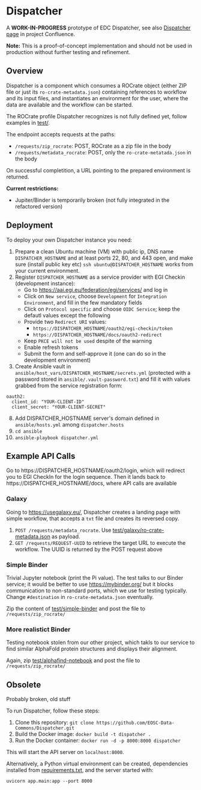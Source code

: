 # Dispatcher

A **WORK-IN-PROGRESS** prototype of EDC Dispatcher, see also [Dispatcher page](https://confluence.egi.eu/display/EOSCDATACOMMONS/Dispatcher+draft) in project Confluence.

**Note:** This is a proof-of-concept implementation and should not be used in production without further testing and refinement.

## Overview

Dispatcher is a component which consumes a ROCrate object (either ZIP file or just its `ro-crate-metadata.json`) containing references to workflow and its input files, 
and instantiates an environment for the user, where the data are available and the workflow can be started.

The ROCrate profile Dispatcher recognizes is not fully defined yet, follow examples in [test/](test/).

The endpoint accepts requests at the paths:
- `/requests/zip_rocrate`: POST, ROCrate as a zip file in the body
- `/requests/metadata_rocrate`: POST, only the `ro-crate-metatada.json` in the body

On successful completition, a URL pointing to the prepared environment is returned.

**Current restrictions:**
- Jupiter/Binder is temporarily broken (not fully integrated in the refactored version)


## Deployment

To deploy your own Dispatcher instance you need:

1. Prepare a clean Ubuntu machine (VM) with public ip, DNS name `DISPATCHER_HOSTNAME` and at least ports 22, 80, and 443 open, and make sure (install public key etc) `ssh ubuntu@DISPATCHER_HOSTNAME` works from your current environment.
2. Register `DISPATCHER_HOSTNAME` as a service provider with EGI Checkin (development instance):
   - Go to https://aai.egi.eu/federation/egi/services/ and log in
   - Click on `New service`, choose `Development` for `Integration Environment`, and fill in the few mandatory fields
   - Click on `Protocol specific` and choose `OIDC Service`; keep the defautl values except the following
   - Provide two `Redirect URI` values:
       - `https://DISPATCHER_HOSTNAME/oauth2/egi-checkin/token`
       - `https://DISPATCHER_HOSTNAME/docs/oauth2-redirect`
   - Keep `PKCE will not be used` despite of the warning
   - Enable refresh tokens
   - Submit the form and self-approve it (one can do so in the development environment)
5. Create Ansible vault in `ansible/host_vars/DISPATCHER_HOSTNAME/secrets.yml` (protected with a password stored in `ansible/.vault-password.txt`) and fill it with values grabbed from the service registration form:
```
oauth2:
  client_id: "YOUR-CLIENT-ID"
  client_secret: "YOUR-CLIENT-SECRET"
```
8. Add DISPATCHER_HOSTNAME server's domain defined in `ansible/hosts.yml` among `dispatcher.hosts`
9. `cd ansible`
10. `ansible-playbook dispatcher.yml`


## Example API Calls

Go to https://DISPATCHER_HOSTNAME/oauth2/login, which will redirect you to EGI CheckIn for the login sequence.
Then it lands back to https://DISPATCHER_HOSTNAME/docs, where API calls are available

### Galaxy

Going to https://usegalaxy.eu/,
Dispatcher creates a landing page with simple workflow, that accepts a `txt` file and creates its reversed copy.

1. `POST /requests/metadata_rocrate`. Use [test/galaxy/ro-crate-metadata.json](test/galaxy/ro-crate-metadata.json) as payload.
2. `GET /requests/REQUEST-UUID` to retrieve the target URL to execute the workflow. The UUID is returned by the POST request above

### Simple Binder

Trivial Jupyter notebook (print the Pi value). 
The test talks to our Binder service; it would be better to use https://mybinder.org/ but it blocks communication to non-standard ports,
which we use for testing typically.
Change `#destination` in `ro-crate-metadata.json` eventually.

Zip the content of [test/simple-binder](test/simple-binder) and post the file to `/requests/zip_rocrate/`

### More realistict Binder

Testing notebook stolen from our other project, which takls to our service to find similar AlphaFold protein structures and displays their alignment.

Again, zip [test/alphafind-notebook](test/alphafind-notebook) and post the file to `/requests/zip_rocrate/`


## Obsolete

Probably broken, old stuff

To run Dispatcher, follow these steps:

1. Clone this repository: `git clone https://github.com/EOSC-Data-Commons/Dispatcher.git`
2. Build the Docker image: `docker build -t dispatcher .`
3. Run the Docker container: `docker run -d -p 8000:8000 dispatcher`

This will start the API server on `localhost:8000`.

Alternatively, a Python virtual environment can be created, dependencies installed from [requirements.txt](requirements.txt), and the server started with:
```
uvicorn app.main:app --port 8000
```
